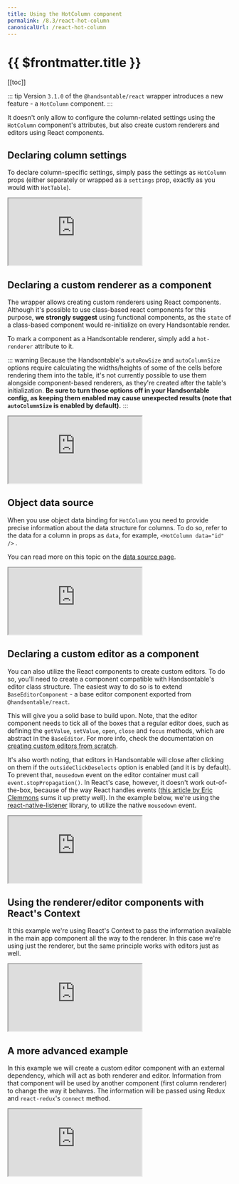 ```yaml
---
title: Using the HotColumn component
permalink: /8.3/react-hot-column
canonicalUrl: /react-hot-column
---
```


# {{ $frontmatter.title }}

[[toc]]

::: tip
Version `3.1.0` of the `@handsontable/react` wrapper introduces a new feature - a `HotColumn` component.
:::

It doesn't only allow to configure the column-related settings using the `HotColumn` component's attributes, but also create custom renderers and editors using React components.

## Declaring column settings

To declare column-specific settings, simply pass the settings as `HotColumn` props (either separately or wrapped as a `settings` prop, exactly as you would with `HotTable`).

<iframe src="https://codesandbox.io/embed/declaring-column-settings-hknvq?fontsize=14" title="Declaring column settings" allow="geolocation; microphone; camera; midi; vr; accelerometer; gyroscope; payment; ambient-light-sensor; encrypted-media; usb" style={{
  width:'100%',
  height: 390,
  border: 0,
  borderRadius: 4,
  overflow: 'hidden',
}} sandbox="allow-modals allow-forms allow-popups allow-scripts allow-same-origin"></iframe>

## Declaring a custom renderer as a component

The wrapper allows creating custom renderers using React components.
Although it's possible to use class-based react components for this purpose, **we strongly suggest** using functional components, as the `state` of a class-based component would re-initialize on every Handsontable render.

To mark a component as a Handsontable renderer, simply add a `hot-renderer` attribute to it.

::: warning
Because the Handsontable's `autoRowSize` and `autoColumnSize` options require calculating the widths/heights of some of the cells before rendering them into the table, it's not currently possible to use them alongside component-based renderers, as they're created after the table's initialization.
**Be sure to turn those options off in your Handsontable config, as keeping them enabled may cause unexpected results (note that `autoColumnSize` is enabled by default).**
:::

<iframe src="https://codesandbox.io/embed/declaring-column-settings-hexfj?fontsize=14" title="Declaring a custom renderer as a component" allow="geolocation; microphone; camera; midi; vr; accelerometer; gyroscope; payment; ambient-light-sensor; encrypted-media; usb" style={{
  width:'100%',
  height: 390,
  border: 0,
  borderRadius: 4,
  overflow: 'hidden',
}} sandbox="allow-modals allow-forms allow-popups allow-scripts allow-same-origin"></iframe>

## Object data source

When you use object data binding for `HotColumn` you need to provide precise information about the data structure for columns. To do so, refer to the data for a column in props as `data`, for example, `<HotColumn data="id" />` .

You can read more on this topic on the [data source page](data-sources.md#page-object.html).

<iframe src="https://codesandbox.io/embed/object-data-source-b9799?fontsize=14&hidenavigation=1&theme=dark" style={{
  width:'100%',
  height: 390,
  border: 0,
  borderRadius: 4,
  overflow: 'hidden',
}} title="Object data source" allow="geolocation; microphone; camera; midi; vr; accelerometer; gyroscope; payment; ambient-light-sensor; encrypted-media; usb" sandbox="allow-modals allow-forms allow-popups allow-scripts allow-same-origin"></iframe>

## Declaring a custom editor as a component

You can also utilize the React components to create custom editors. To do so, you'll need to create a component compatible with Handsontable's editor class structure. The easiest way to do so is to extend `BaseEditorComponent` - a base editor component exported from `@handsontable/react`.

This will give you a solid base to build upon. Note, that the editor component needs to tick all of the boxes that a regular editor does, such as defining the `getValue`, `setValue`, `open`, `close` and `focus` methods, which are abstract in the `BaseEditor`. For more info, check the documentation on [creating custom editors from scratch](cell-editor.md#-selecteditor-creating-editor-from-scratch).

It's also worth noting, that editors in Handsontable will close after clicking on them if the `outsideClickDeselects` option is enabled (and it is by default).
To prevent that, `mousedown` event on the editor container must call `event.stopPropagation()`. In React's case, however, it doesn't work out-of-the-box, because of the way React handles events ([this article by Eric Clemmons](https://medium.com/@ericclemmons/react-event-preventdefault-78c28c950e46) sums it up pretty well). In the example below, we're using the [react-native-listener](https://www.npmjs.com/package/react-native-listener) library, to utilize the native `mousedown` event.

<iframe src="https://codesandbox.io/embed/declaring-a-custom-editor-as-a-component-s1i0k?fontsize=14" title="Declaring a custom editor as a component" allow="geolocation; microphone; camera; midi; vr; accelerometer; gyroscope; payment; ambient-light-sensor; encrypted-media; usb" style={{
  width:'100%',
  height: 390,
  border: 0,
  borderRadius: 4,
  overflow: 'hidden',
}} sandbox="allow-modals allow-forms allow-popups allow-scripts allow-same-origin"></iframe>

## Using the renderer/editor components with React's Context

It this example we're using React's Context to pass the information available in the main app component all the way to the renderer. In this case we're using just the renderer, but the same principle works with editors just as well.

<iframe src="https://codesandbox.io/embed/using-the-renderer-component-with-reacts-context-m1x09?fontsize=14" title="Using the renderer component with React&#039;s Context" allow="geolocation; microphone; camera; midi; vr; accelerometer; gyroscope; payment; ambient-light-sensor; encrypted-media; usb" style={{
  width:'100%',
  height: 390,
  border: 0,
  borderRadius: 4,
  overflow: 'hidden',
}} sandbox="allow-modals allow-forms allow-popups allow-scripts allow-same-origin"></iframe>

## A more advanced example

In this example we will create a custom editor component with an external dependency, which will act as both renderer and editor. Information from that component will be used by another component (first column renderer) to change the way it behaves.
The information will be passed using Redux and `react-redux`'s `connect` method.

<iframe src="https://codesandbox.io/embed/advanced-handsontablereact-implementation-using-hotcolumn-878mz?fontsize=14" title="Advanced @handsontable/react implementation using HotColumn" allow="geolocation; microphone; camera; midi; vr; accelerometer; gyroscope; payment; ambient-light-sensor; encrypted-media; usb" style={{
  width:'100%',
  height: 390,
  border: 0,
  borderRadius: 4,
  overflow: 'hidden',
}} sandbox="allow-modals allow-forms allow-popups allow-scripts allow-same-origin"></iframe>
